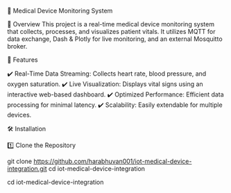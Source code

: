 🏥 Medical Device Monitoring System

📌 Overview
This project is a real-time medical device monitoring system that collects, processes, and visualizes patient vitals. It utilizes MQTT for data exchange, Dash & Plotly for live monitoring, and an external Mosquitto broker.

🚀 Features

✔️ Real-Time Data Streaming: Collects heart rate, blood pressure, and oxygen saturation.
✔️ Live Visualization: Displays vital signs using an interactive web-based dashboard.
✔️ Optimized Performance: Efficient data processing for minimal latency.
✔️ Scalability: Easily extendable for multiple devices.

🛠 Installation

1️⃣ Clone the Repository

 git clone https://github.com/harabhuvan001/iot-medical-device-integration.git cd iot-medical-device-integration 

 cd iot-medical-device-integration
